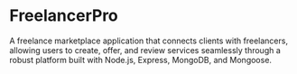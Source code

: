 # FreelancerPro
A freelance marketplace application that connects clients with freelancers, allowing users to create, offer, and review services seamlessly through a robust platform built with Node.js, Express, MongoDB, and Mongoose.
